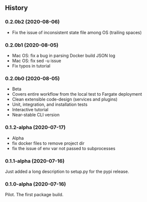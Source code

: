 ## History

### 0.2.0b2 (2020-08-06)

- Fix the issue of inconsistent state file among OS (trailing spaces)

### 0.2.0b1 (2020-08-05)

- Mac OS: fix a bug in parsing Docker build JSON log
- Mac OS: fix sed -u issue
- Fix typos in tutorial

### 0.2.0b0 (2020-08-05)

- Beta
- Covers entire workflow from the local test to Fargate deployment
- Clean extensible code-design (services and plugins)
- Unit, integration, and installation tests
- Interactive tutorial
- Near-stable CLI version

### 0.1.2-alpha (2020-07-17)

- Alpha
- fix docker files to remove project dir
- fix the issue of env var not passed to subprocesses

### 0.1.1-alpha (2020-07-16)

Just added a long description to setup.py for the pypi release.

### 0.1.0-alpha (2020-07-16)

Pilot. The first package build.
